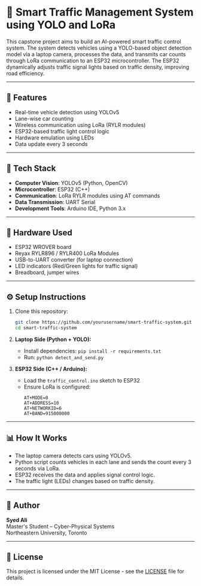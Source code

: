 # 🚦 Smart Traffic Management System using YOLO and LoRa

This capstone project aims to build an AI-powered smart traffic control system. The system detects vehicles using a YOLO-based object detection model via a laptop camera, processes the data, and transmits car counts through LoRa communication to an ESP32 microcontroller. The ESP32 dynamically adjusts traffic signal lights based on traffic density, improving road efficiency.

---

## 📌 Features

- Real-time vehicle detection using YOLOv5
- Lane-wise car counting
- Wireless communication using LoRa (RYLR modules)
- ESP32-based traffic light control logic
- Hardware emulation using LEDs
- Data update every 3 seconds

---

## 🧰 Tech Stack

- **Computer Vision**: YOLOv5 (Python, OpenCV)
- **Microcontroller**: ESP32 (C++)
- **Communication**: LoRa RYLR modules using AT commands
- **Data Transmission**: UART Serial
- **Development Tools**: Arduino IDE, Python 3.x

---

## 🔌 Hardware Used

- ESP32 WROVER board
- Reyax RYLR896 / RYLR400 LoRa Modules
- USB-to-UART converter (for laptop connection)
- LED indicators (Red/Green lights for traffic signal)
- Breadboard, jumper wires

---

## ⚙️ Setup Instructions

1. Clone this repository:
    ```bash
    git clone https://github.com/yourusername/smart-traffic-system.git
    cd smart-traffic-system
    ```

2. **Laptop Side (Python + YOLO):**
    - Install dependencies: `pip install -r requirements.txt`
    - Run: `python detect_and_send.py`

3. **ESP32 Side (C++ / Arduino):**
    - Load the `traffic_control.ino` sketch to ESP32
    - Ensure LoRa is configured:
      ```
      AT+MODE=0
      AT+ADDRESS=10
      AT+NETWORKID=6
      AT+BAND=915000000
      ```

---

## 📊 How It Works

- The laptop camera detects cars using YOLOv5.
- Python script counts vehicles in each lane and sends the count every 3 seconds via LoRa.
- ESP32 receives the data and applies signal control logic.
- The traffic light (LEDs) changes based on traffic density.

---

## 👤 Author

**Syed Ali**  
Master's Student – Cyber-Physical Systems  
Northeastern University, Toronto

---

## 📜 License

This project is licensed under the MIT License - see the [LICENSE](LICENSE) file for details.
